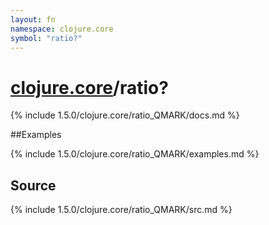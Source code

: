 ```yaml
---
layout: fn
namespace: clojure.core
symbol: "ratio?"
---
```


# [clojure.core](../)/ratio?

{% include 1.5.0/clojure.core/ratio_QMARK/docs.md %}

##Examples

{% include 1.5.0/clojure.core/ratio_QMARK/examples.md %}
## Source
{% include 1.5.0/clojure.core/ratio_QMARK/src.md %}

